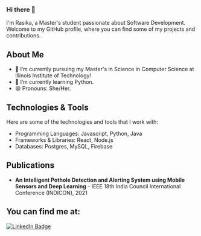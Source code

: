 ### Hi there 👋
I'm Rasika, a Master's student passionate about Software Development. Welcome to my GitHub profile, where you can find some of my projects and contributions.

## About Me

- 🔭 I’m currently pursuing my Master's in Science in Computer Science at Illinois Institute of Technology!
- 🌱 I’m currently learning Python.
- 😄 Pronouns: She/Her.

## Technologies & Tools

Here are some of the technologies and tools that I work with:

- Programming Languages: Javascript, Python, Java
- Frameworks & Libraries: React, Node.js
- Databases: Postgres, MySQL, Firebase

## Publications
- **An Intelligent Pothole Detection and Alerting System using Mobile Sensors and Deep Learning** - IEEE 18th India Council International Conference (INDICON), 2021

## You can find me at:

<div id="badges">
  <a href="https://www.linkedin.com/in/rasika-v/">
    <img src="https://img.shields.io/badge/LinkedIn-blue?style=for-the-badge&logo=linkedin&logoColor=white" alt="LinkedIn Badge"/>
  </a>


<!--
**rasika-v/rasika-v** is a ✨ _special_ ✨ repository because its `README.md` (this file) appears on your GitHub profile.

Here are some ideas to get you started:

- 🔭 I’m currently working on ...
- 🌱 I’m currently learning ...
- 👯 I’m looking to collaborate on ...
- 🤔 I’m looking for help with ...
- 💬 Ask me about ...
- 📫 How to reach me: ...
- 😄 Pronouns: ...
- ⚡ Fun fact: ...
-->
